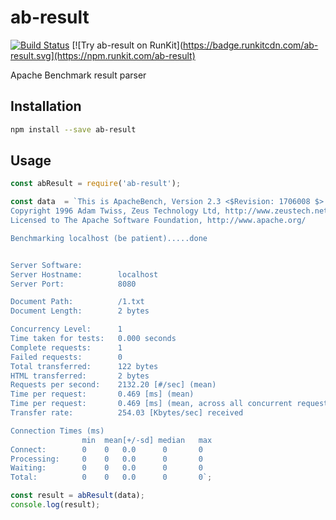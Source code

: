# ab-result

[![Build Status](https://travis-ci.org/aquilax/ab-result.svg?branch=master)](https://travis-ci.org/aquilax/ab-result)
[![Try ab-result on RunKit](https://badge.runkitcdn.com/ab-result.svg](https://npm.runkit.com/ab-result)

Apache Benchmark result parser

## Installation

```bash
npm install --save ab-result
```

## Usage

```js
const abResult = require('ab-result');

const data  = `This is ApacheBench, Version 2.3 <$Revision: 1706008 $>
Copyright 1996 Adam Twiss, Zeus Technology Ltd, http://www.zeustech.net/
Licensed to The Apache Software Foundation, http://www.apache.org/

Benchmarking localhost (be patient).....done


Server Software:
Server Hostname:        localhost
Server Port:            8080

Document Path:          /1.txt
Document Length:        2 bytes

Concurrency Level:      1
Time taken for tests:   0.000 seconds
Complete requests:      1
Failed requests:        0
Total transferred:      122 bytes
HTML transferred:       2 bytes
Requests per second:    2132.20 [#/sec] (mean)
Time per request:       0.469 [ms] (mean)
Time per request:       0.469 [ms] (mean, across all concurrent requests)
Transfer rate:          254.03 [Kbytes/sec] received

Connection Times (ms)
                min  mean[+/-sd] median   max
Connect:        0    0   0.0      0       0
Processing:     0    0   0.0      0       0
Waiting:        0    0   0.0      0       0
Total:          0    0   0.0      0       0`;

const result = abResult(data);
console.log(result);
```
